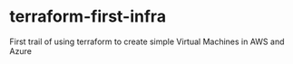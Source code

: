 # terraform-first-infra
First trail of using terraform to create simple Virtual Machines in AWS and Azure
